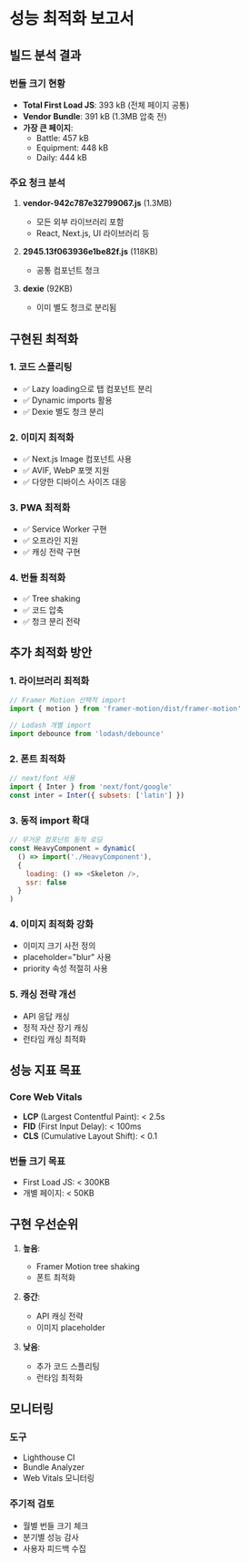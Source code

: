 # 성능 최적화 보고서

## 빌드 분석 결과

### 번들 크기 현황
- **Total First Load JS**: 393 kB (전체 페이지 공통)
- **Vendor Bundle**: 391 kB (1.3MB 압축 전)
- **가장 큰 페이지**: 
  - Battle: 457 kB
  - Equipment: 448 kB
  - Daily: 444 kB

### 주요 청크 분석
1. **vendor-942c787e32799067.js** (1.3MB)
   - 모든 외부 라이브러리 포함
   - React, Next.js, UI 라이브러리 등

2. **2945.13f063936e1be82f.js** (118KB)
   - 공통 컴포넌트 청크

3. **dexie** (92KB)
   - 이미 별도 청크로 분리됨

## 구현된 최적화

### 1. 코드 스플리팅
- ✅ Lazy loading으로 탭 컴포넌트 분리
- ✅ Dynamic imports 활용
- ✅ Dexie 별도 청크 분리

### 2. 이미지 최적화
- ✅ Next.js Image 컴포넌트 사용
- ✅ AVIF, WebP 포맷 지원
- ✅ 다양한 디바이스 사이즈 대응

### 3. PWA 최적화
- ✅ Service Worker 구현
- ✅ 오프라인 지원
- ✅ 캐싱 전략 구현

### 4. 번들 최적화
- ✅ Tree shaking
- ✅ 코드 압축
- ✅ 청크 분리 전략

## 추가 최적화 방안

### 1. 라이브러리 최적화
```javascript
// Framer Motion 선택적 import
import { motion } from 'framer-motion/dist/framer-motion'

// Lodash 개별 import
import debounce from 'lodash/debounce'
```

### 2. 폰트 최적화
```javascript
// next/font 사용
import { Inter } from 'next/font/google'
const inter = Inter({ subsets: ['latin'] })
```

### 3. 동적 import 확대
```javascript
// 무거운 컴포넌트 동적 로딩
const HeavyComponent = dynamic(
  () => import('./HeavyComponent'),
  { 
    loading: () => <Skeleton />,
    ssr: false 
  }
)
```

### 4. 이미지 최적화 강화
- 이미지 크기 사전 정의
- placeholder="blur" 사용
- priority 속성 적절히 사용

### 5. 캐싱 전략 개선
- API 응답 캐싱
- 정적 자산 장기 캐싱
- 런타임 캐싱 최적화

## 성능 지표 목표

### Core Web Vitals
- **LCP** (Largest Contentful Paint): < 2.5s
- **FID** (First Input Delay): < 100ms
- **CLS** (Cumulative Layout Shift): < 0.1

### 번들 크기 목표
- First Load JS: < 300KB
- 개별 페이지: < 50KB

## 구현 우선순위

1. **높음**: 
   - Framer Motion tree shaking
   - 폰트 최적화
   
2. **중간**:
   - API 캐싱 전략
   - 이미지 placeholder
   
3. **낮음**:
   - 추가 코드 스플리팅
   - 런타임 최적화

## 모니터링

### 도구
- Lighthouse CI
- Bundle Analyzer
- Web Vitals 모니터링

### 주기적 검토
- 월별 번들 크기 체크
- 분기별 성능 감사
- 사용자 피드백 수집